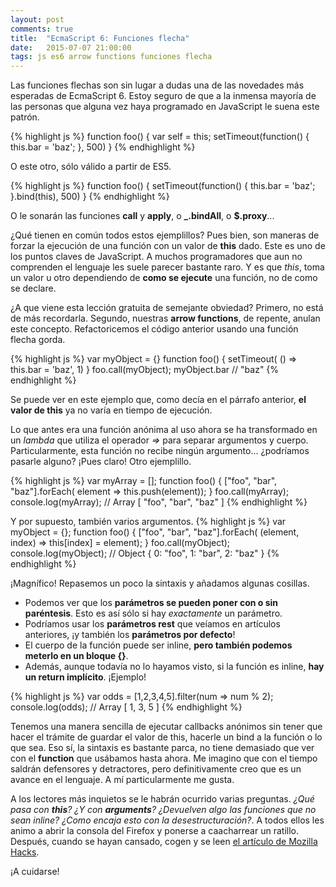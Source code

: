 ```yaml
---
layout: post
comments: true
title:  "EcmaScript 6: Funciones flecha"
date:   2015-07-07 21:00:00
tags: js es6 arrow functions funciones flecha
---
```


Las funciones flechas son sin lugar a dudas una de las novedades más esperadas de EcmaScript 6. Estoy seguro de que a la inmensa mayoría de las personas que alguna vez haya programado en JavaScript le suena este patrón.

{% highlight js %}
function foo() {
    var self = this;
    setTimeout(function() {
        this.bar = 'baz';
    }, 500)
}
{% endhighlight %}

O este otro, sólo válido a partir de ES5.

{% highlight js %}
function foo() {
    setTimeout(function() {
        this.bar = 'baz';
    }.bind(this), 500)
}
{% endhighlight %}

O le sonarán las funciones **call** y **apply**, o **_.bindAll**, o **$.proxy**...

¿Qué tienen en común todos estos ejemplillos? Pues bien, son maneras de forzar la ejecución de una función con un valor de **this** dado. Este es uno de los puntos claves de JavaScript. A muchos programadores que aun no comprenden el lenguaje les suele parecer bastante raro. Y es que *this*, toma un valor u otro dependiendo de **como se ejecute** una función, no de como se declare.

¿A que viene esta lección gratuita de semejante obviedad? Primero, no está de más recordarla. Segundo, nuestras **arrow functions**, de repente, anulan este concepto. Refactoricemos el código anterior usando una función flecha gorda.

{% highlight js %}
var myObject = {}
function foo() {
    setTimeout( () => this.bar = 'baz', 1)
}
foo.call(myObject);
myObject.bar // "baz"
{% endhighlight %}

Se puede ver en este ejemplo que, como decía en el párrafo anterior, **el valor de this** ya no varía en tiempo de ejecución.

Lo que antes era una función anónima al uso ahora se ha transformado en un *lambda* que utiliza el operador *=>* para separar argumentos y cuerpo. Particularmente, esta función no recibe ningún argumento... ¿podríamos pasarle alguno? ¡Pues claro! Otro ejemplillo.

{% highlight js %}
var myArray = [];
function foo() {
    ["foo", "bar", "baz"].forEach( element => this.push(element));
}
foo.call(myArray);
console.log(myArray); // Array [ "foo", "bar", "baz" ]
{% endhighlight %}

Y por supuesto, también varios argumentos.
{% highlight js %}
var myObject = {};
function foo() {
    ["foo", "bar", "baz"].forEach( (element, index) => this[index] = element);
}
foo.call(myObject);
console.log(myObject); // Object { 0: "foo", 1: "bar", 2: "baz" }
{% endhighlight %}

¡Magnífico! Repasemos un poco la sintaxis y añadamos algunas cosillas.

* Podemos ver que los **parámetros se pueden poner con o sin paréntesis**. Esto es así sólo si hay *exactamente* un parámetro.
* Podríamos usar los **parámetros rest** que veíamos en artículos anteriores, ¡y también los **parámetros por defecto**!
* El cuerpo de la función puede ser inline, **pero también podemos meterlo en un bloque {}**.
* Además, aunque todavía no lo hayamos visto, si la función es inline, **hay un return implícito**. ¡Ejemplo!

{% highlight js %}
var odds = [1,2,3,4,5].filter(num => num % 2);
console.log(odds); // Array [ 1, 3, 5 ]
{% endhighlight %}

Tenemos una manera sencilla de ejecutar callbacks anónimos sin tener que hacer el trámite de guardar el valor de this, hacerle un bind a la función o lo que sea. Eso sí, la sintaxis es bastante parca, no tiene demasiado que ver con el **function** que usábamos hasta ahora. Me imagino que con el tiempo saldrán defensores y detractores, pero definitivamente creo que es un avance en el lenguaje. A mí particularmente me gusta.

A los lectores más inquietos se le habrán ocurrido varias preguntas. *¿Qué pasa con **this**? ¿Y con **arguments**? ¿Devuelven algo las funciones que no sean inline? ¿Como encaja esto con la desestructuración?*. A todos ellos les animo a abrir la consola del Firefox y ponerse a caacharrear un ratillo. Después, cuando se hayan cansado, cogen y se leen [el artículo de Mozilla Hacks][fuente_original].

¡A cuidarse!

[fuente_original]: https://hacks.mozilla.org/2015/05/es6-in-depth-destructuring/
